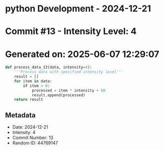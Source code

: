 ﻿# python Development - 2024-12-21
# Commit #13 - Intensity Level: 4
# Generated on: 2025-06-07 12:29:07
```python
def process_data_13(data, intensity=4):
    '''Process data with specified intensity level'''
    result = []
    for item in data:
        if item > 0:
            processed = item * intensity + 60
            result.append(processed)
    return result
```
## Metadata
- Date: 2024-12-21
- Intensity: 4
- Commit Number: 13
- Random ID: 44769147
